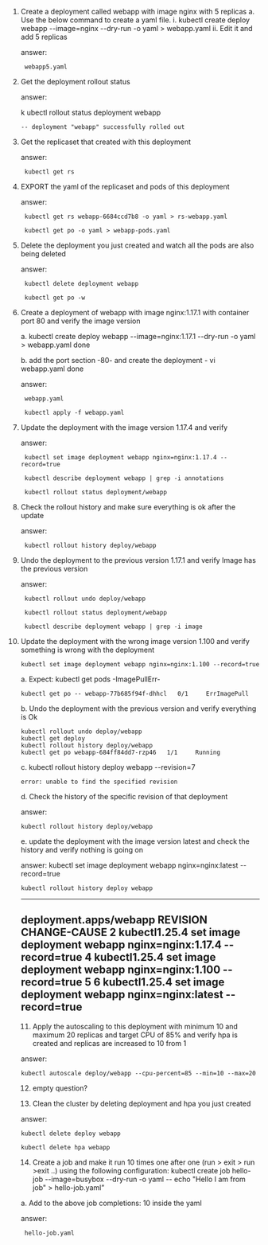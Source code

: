 1. Create a deployment called webapp with image nginx with 5 replicas
    a. Use the below command to create a yaml file.
     i. kubectl create deploy webapp --image=nginx --dry-run -o yaml > webapp.yaml
     ii. Edit it and add 5 replicas

    answer:
 
        webapp5.yaml

2. Get the deployment rollout status 

    answer: 

   k    ubectl rollout status deployment webapp  

       -- deployment "webapp" successfully rolled out

3. Get the replicaset that created with this deployment

    answer:

        kubectl get rs 

4. EXPORT the yaml of the replicaset and pods of this deployment

    answer:

        kubectl get rs webapp-6684ccd7b8 -o yaml > rs-webapp.yaml 

        kubectl get po -o yaml > webapp-pods.yaml

5. Delete the deployment you just created and watch all the pods are also being
    deleted

    answer:

        kubectl delete deployment webapp 

        kubectl get po -w

6. Create a deployment of webapp with image nginx:1.17.1 with container port 80 and
     verify the image version

    a. kubectl create deploy webapp --image=nginx:1.17.1 --dry-run -o yaml >
    webapp.yaml 
    done

    b. add the port section -80- and create the deployment - vi webapp.yaml done

    answer: 

        webapp.yaml 

        kubectl apply -f webapp.yaml

7. Update the deployment with the image version 1.17.4 and verify

    answer:

        kubectl set image deployment webapp nginx=nginx:1.17.4 --record=true 

        kubectl describe deployment webapp | grep -i annotations

        kubectl rollout status deployment/webapp

8. Check the rollout history and make sure everything is ok after the update

    answer:

        kubectl rollout history deploy/webapp

9. Undo the deployment to the previous version 1.17.1 and verify Image has the
    previous version

    answer:

        kubectl rollout undo deploy/webapp

        kubectl rollout status deployment/webapp

        kubectl describe deployment webapp | grep -i image

10. Update the deployment with the wrong image version 1.100 and verify something is
    wrong with the deployment

        kubectl set image deployment webapp nginx=nginx:1.100 --record=true

    a. Expect: kubectl get pods -ImagePullErr-

        kubectl get po -- webapp-77b685f94f-dhhcl   0/1     ErrImagePull

    b. Undo the deployment with the previous version and verify everything is Ok

        kubectl rollout undo deploy/webapp
        kubectl get deploy
        kubectl rollout history deploy/webapp
        kubectl get po webapp-684ff84dd7-rzp46   1/1     Running

    c. kubectl rollout history deploy webapp --revision=7

        error: unable to find the specified revision

    d. Check the history of the specific revision of that deployment

    answer:

        kubectl rollout history deploy/webapp

    e. update the deployment with the image version latest and check the history
    and verify nothing is going on

    answer:
        kubectl set image deployment webapp nginx=nginx:latest --record=true

        kubectl rollout history deploy webapp 
    ---
    deployment.apps/webapp 
    REVISION  CHANGE-CAUSE
    2         kubectl1.25.4 set image deployment webapp nginx=nginx:1.17.4 --record=true
    4         kubectl1.25.4 set image deployment webapp nginx=nginx:1.100 --record=true
    5         <none>
    6         kubectl1.25.4 set image deployment webapp nginx=nginx:latest --record=true
    ---

    11. Apply the autoscaling to this deployment with minimum 10 and maximum 20 replicas
        and target CPU of 85% and verify hpa is created and replicas are increased to 10 from 1

    answer:

        kubectl autoscale deploy/webapp --cpu-percent=85 --min=10 --max=20

    12. empty question?

    13. Clean the cluster by deleting deployment and hpa you just created

    answer:

        kubectl delete deploy webapp

        kubectl delete hpa webapp

    14. Create a job and make it run 10 times one after one (run > exit > run >exit ..) using
        the following configuration:
    kubectl create job hello-job --image=busybox --dry-run -o yaml -- echo "Hello I am
    from job" > hello-job.yaml”

    a. Add to the above job completions: 10 inside the yaml
    
    answer: 

         hello-job.yaml